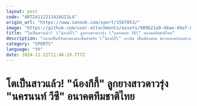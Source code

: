 ```yaml
---
layout: post
code: "ART2411221141AGI1L4"
origin_url: "https://www.sanook.com/sport/1567053/"
image: "https://github.com/user-attachments/assets/989b21a9-46ae-49a7-850e-1725548e9b1e"
title: "โตเป็นสาวแล้ว! \"น้องกีกี้\" ลูกยางสาวดาวรุ่ง \"นครนนท์ วีซี\" อนาคตทีมชาติไทย"
description: "กลายเป็นที่จับตามองมากขึ้นสำหรับ \"น้องกีกี้\" เกวลิน เชื้อเมืองพาน นักวอลเลย์บอลสาวดาวรุ่งทีมชาติไทย รุ่นอายุไม่เกิน 20 ปี ที่จะลงเล่นให้กับสโมสร นครนนท์ วีซี ในศึกวอลเลย์บอลไทยแลนด์ลีก ฤดูกาล 2024-2025"
category: "SPORTS"
language: "th"
date: 2024-11-22T11:46:19.777Z
---
```


# โตเป็นสาวแล้ว! "น้องกีกี้" ลูกยางสาวดาวรุ่ง "นครนนท์ วีซี" อนาคตทีมชาติไทย